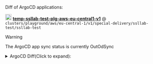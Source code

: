 

Diff of ArgoCD applications:




<img src="https://argo-cd.readthedocs.io/en/stable/assets/favicon.png" width="20"/> **[temp-ssllab-test-plg-aws-eu-central1-v1](https://argocd-lab.example.com/applications/temp-ssllab-test-plg-aws-eu-central1-v1)** @ `clusters/playground/aws/eu-central-1/v1/special-delivery/ssllab-test/ssllab-test`
> [!WARNING]  
> The ArgoCD app sync status is currently OutOdSync





<details><summary>ArgoCD Diff(Click to expand):</summary>

```diff

/Service/ssllabs-exporter:
  (*unstructured.Unstructured)(
- 	nil,
+ 	&{
+ 		Object: map[string]any{
+ 			"apiVersion": string("v1"),
+ 			"kind":       string("Service"),
+ 			"metadata":   map[string]any{"labels": map[string]any{...}, "name": string("ssllabs-exporter")},
+ 			"spec": map[string]any{
+ 				"ports":    []any{...},
+ 				"selector": map[string]any{...},
+ 				"type":     string("ClusterIP"),
+ 			},
+ 		},
+ 	},
  )

/Deployment/ssllabs-exporter:
  (*unstructured.Unstructured)(
- 	nil,
+ 	&{
+ 		Object: map[string]any{
+ 			"apiVersion": string("apps/v1"),
+ 			"kind":       string("Deployment"),
+ 			"metadata":   map[string]any{"labels": map[string]any{...}, "name": string("ssllabs-exporter")},
+ 			"spec": map[string]any{
+ 				"replicas": int64(2),
+ 				"selector": map[string]any{...},
+ 				"template": map[string]any{...},
+ 			},
+ 		},
+ 	},
  )

```

</details>
